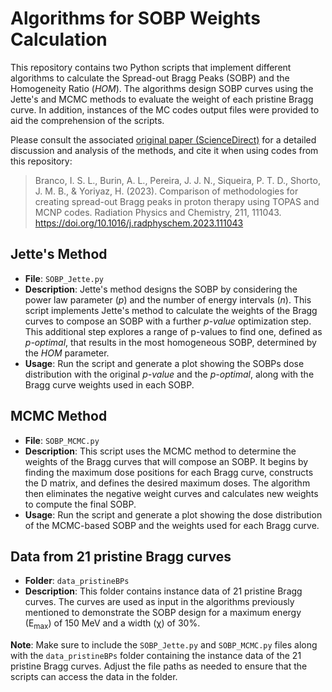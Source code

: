 # Algorithms for SOBP Weights Calculation

This repository contains two Python scripts that implement different algorithms to calculate the Spread-out Bragg Peaks (SOBP) and the Homogeneity Ratio (*HOM*). The algorithms design SOBP curves using the Jette's and MCMC methods to evaluate the weight of each pristine Bragg curve. In addition, instances of the MC codes output files were provided to aid the comprehension of the scripts.

Please consult the associated [original paper (ScienceDirect)](https://www.sciencedirect.com/science/article/pii/S0969806X23002888) for a detailed discussion and analysis of the methods, and cite it when using codes from this repository:
> Branco, I. S. L., Burin, A. L., Pereira, J. J. N., Siqueira, P. T. D., Shorto, J. M. B., & Yoriyaz, H. (2023). Comparison of methodologies for creating spread-out Bragg peaks in proton therapy using TOPAS and MCNP codes. Radiation Physics and Chemistry, 211, 111043. https://doi.org/10.1016/j.radphyschem.2023.111043

## Jette's Method
* **File**: `SOBP_Jette.py`
* **Description**: Jette's method designs the SOBP by considering the power law parameter (*p*) and the number of energy intervals (*n*). This script implements Jette's method to calculate the weights of the Bragg curves to compose an SOBP with a further *p-value* optimization step. This additional step explores a range of p-values to find one, defined as *p-optimal*, that results in the most homogeneous SOBP, determined by the *HOM* parameter.
* **Usage**: Run the script and generate a plot showing the SOBPs dose distribution with the original *p-value* and the *p-optimal*, along with the Bragg curve weights used in each SOBP.


## MCMC Method
* **File**: `SOBP_MCMC.py`
* **Description**: This script uses the MCMC method to determine the weights of the Bragg curves that will compose an SOBP. It begins by finding the maximum dose positions for each Bragg curve, constructs the D matrix, and defines the desired maximum doses. The algorithm then eliminates the negative weight curves and calculates new weights to compute the final SOBP.
* **Usage**: Run the script and generate a plot showing the dose distribution of the MCMC-based SOBP and the weights used for each Bragg curve.

## Data from 21 pristine Bragg curves
* **Folder**: `data_pristineBPs`
* **Description**: This folder contains instance data of 21 pristine Bragg curves. The curves are used as input in the algorithms previously mentioned to demonstrate the SOBP design for a maximum energy (E<sub>max</sub>) of 150 MeV and a width (χ) of 30%.


**Note**: Make sure to include the `SOBP_Jette.py` and `SOBP_MCMC.py` files along with the `data_pristineBPs` folder containing the instance data of the 21 pristine Bragg curves. Adjust the file paths as needed to ensure that the scripts can access the data in the folder.